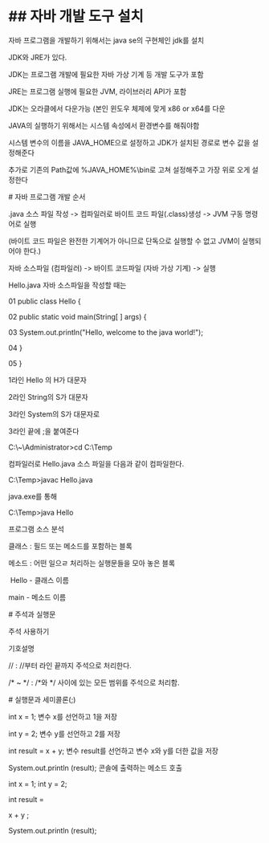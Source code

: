 # \## 자바 개발 도구 설치



자바 프로그램을 개발하기 위해서는 java se의 구현체인 jdk를 설치

JDK와 JRE가 있다.



JDK는 프로그램 개발에 필요한 자바 가상 기계 등 개발 도구가 포함

JRE는 프로그램 실행에 필요한 JVM, 라이브러리 API가 포함



JDK는 오라클에서 다운가능 (본인 윈도우 체제에 맞게 x86 or x64를 다운



JAVA의 실행하기 위해서는 시스템 속성에서 환경변수를 해줘야함

시스템 변수의 이름을 JAVA\_HOME으로 설정하고 JDK가 설치된 경로로 변수 값을 설정해준다

추가로 기존의 Path값에 %JAVA\_HOME%\\bin로 고쳐 설정해주고 가장 위로 오게 설정한다



\# 자바 프로그램 개발 순서

.java 소스 파일 작성 -> 컴파일러로 바이트 코드 파일(.class)생성 -> JVM 구동 명령어로 실행

(바이트 코드 파일은 완전한 기계어가 아니므로 단독으로 실행할 수 없고 JVM이 실행되어야 한다.)



자바 소스파일 (컴파일러) -> 바이트 코드파일 (자바 가상 기계) -> 실행



Hello.java 자바 소스파일을 작성할 때는



01 public class Hello {

02 	public static void main(String\[ ] args) {

03		System.out.println("Hello, welcome to the java world!");

04	 }

05  }

1라인 Hello 의 H가 대문자

2라인 String의 S가 대문자

3라인 System의 S가 대문자로

3라인 끝에 ;을 붙여준다



C:\\~\\Administrator>cd C:\\Temp



컴파일러로 Hello.java 소스 파일을 다음과 같이 컴파일한다.



C:\\Temp>javac Hello.java



java.exe를 통해 

C:\\Temp>java Hello



프로그램 소스 분석

클래스 : 필드 또는 메소드를 포함하는 블록

메소드 : 어떤 일으ㄹ 처리하는 실행문들을 모아 놓은 블록

&nbsp;Hello - 클래스 이름

main - 메소드 이름



\# 주석과 실행문

주석 사용하기

기호설명

// : //부터 라인 끝까지 주석으로 처리한다.

/\* ~ \*/ : /\*와 \*/ 사이에 있는 모든 범위를 주석으로 처리함.





\# 실행문과 세미콜론(;)

int x = 1;  변수 x를 선언하고 1을 저장

int y = 2; 변수 y를 선언하고 2를 저장

int result = x + y; 변수 result를 선언하고 변수 x와 y를 더한 값을 저장

System.out.println (result);  콘솔에 출력하는 메소드 호출



int x = 1; int y = 2;

int result =

x + y ;

System.out.println (result);



